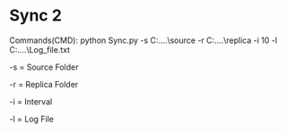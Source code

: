 # Sync 2


  Commands(CMD): 
  python Sync.py -s C:....\source -r C:....\replica -i 10  -l C:....\Log_file.txt
    
  -s = Source Folder
  
  -r = Replica Folder
  
  -i = Interval
  
  -l = Log File

